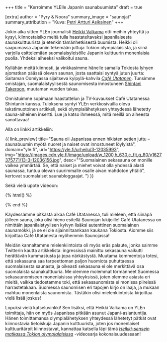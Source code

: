 +++
title = "Kerroimme YLElle Japanin saunabuumista"
draft = true

[extra]
author = "Pyry & Noora"
summary_image = "saunojat"
summary_attribution = "Kuva: [Petri Artturi Asikainen](http://www.artturi.com)"
+++

Jokin aika sitten YLEn journalisti [Heikki Valkama](twitter.com/heikkivalkama/) otti meihin yhteyttä ja kysyi,
kiinnostaisiko meitä tulla haastateltavaksi japanilaisesta saunakulttuurista ja etenkin tämänhetkisestä buumista.
Heikki oli saapumassa Japaniin tekemään juttuja Tokion olympialaisista, ja siinä varjolla esittelemään suomalaisyleisölle
Japanin kulttuurin monenlaisia puolia. Yhdeksi aiheeksi valikoitui sauna.

<!-- more -->

Kyllähän meitä kiinnosti, ja vinkkasimme hänelle samalla Tokiosta lyhyen ajomatkan päässä olevan saunan,
josta saattaisi syntyä jutun juurta: Saitaman Oomiyassa sijaitseva kylpylä-kahvila [*Café Utatanen*](https://ofurocafe-utatane.com). Tunsimme
omistajan, suomalaistyylisestä saunomisesta innostuneen [Shintani Takeroon](https://twitter.com/saunacafe), muutaman vuoden takaa.

Onnistuimme sopimaan haastattelun ja TV-kuvaukset Café Utatanessa Shintanin kanssa. Tuloksena syntyi YLEn verkkosivuilla
oleva tekstimuotoinen artikkeli, sekä olympialähetyksen yhteydessä lähetetty sauna-aiheinen insertti. Lue ja katso ihmeessä,
mitä meillä on aiheesta sanottavaa!

Alla on linkki artikkeliin:

{{ link_preview(
    title="Sauna oli Japanissa ennen hikisten setien juttu – saunabuumin myötä nuoret ja naiset ovat innostuneet löylyistä",
    domain="yle.fi",
    url="https://yle.fi/urheilu/3-12035993",
    img="https://images.cdn.yle.fi/image/upload/w_1200,h_630,c_fit,q_80/v1627375771/13-3-12036156.jpg",
    desc="“Suomalainen sekasauna on monille vaikea ymmärtää. Se, että naiset ja miehet voivat olla yhdessä alasti saunassa, tuntuu olevan suurimmalle osalle aivan mahdoton yhtälö”, kertovat suomalaiset saunabloggaajat. ") }}

Sekä vielä upote videoon:

{% html() %}
<figure>
<div class="yle_areena_player" data-id="1-50907759"></div><script src="https://player-v2.yle.fi/embed.js" defer></script>
</figure>
{% end %}

Käydessämme pitkästä aikaa Café Utatanessa, tuli mieleen, että siinäpä jälleen sauna, joka olisi hieno esitellä Saunojan lukijoille!
Café Utatanessa on nimittäin japanilaistyylisen kylvyn lisäksi autenttinen suomalainen saunamökki, ja se ei ole sijainniltaankaan kaukana
Tokiosta. Aiomme siis kirjoittaa Café Utatanesta myöhemmin Saunojassa!

Meidän kannaltamme mielenkiintoista oli myös eräs palaute, jonka saimme Twitterin kautta artikkelista: ingressissä mainittu sekasauna
vaikutti herättävän kummastusta ja jopa närkästystä. Muutama kommentoija totesi, että sekasauna saa tarpeettoman paljon huomiota puhuttaessa
suomalaisesta saunasta, ja oikeasti sekasauna ei ole merkittävä osa suomalaista saunakulttuuria. Me olemme molemmat törmänneet Suomessa
sekasaunomiseen monenlaisissa yhteyksissä, joten olemme asiasta eri mieltä, vaikka tiedostamme toki, että sekasaunomista ei monissa piireissä
harrastetakaan. Suomessa saunomisen eri tapojen kirjo on laaja, ja mukaan mahtuu monenlaista saunomista. Tästäkin olisi mielenkiintoista
kirjoittaa vielä lisää joskus!

Lopuksi vielä katseluvinkki! Sen lisäksi, että Heikki Valkama on YLEn toimittaja, hän on myös Japanissa pitkään asunut Japani-asiantuntija.
Hänen toimittamansa olympialähetyksen yhteydessä lähetetyt pätkät ovat kiinnostavia tietoiskuja Japanin kulttuurista, joten jos monenlaiset
kulttuuritärpit kiinnostavat, kannattaa katsella läpi tämä [*Heikki-sensein matkassa Tokion olympialaisissa*](https://areena.yle.fi/1-50907754)
-videosarja kokonaisuudessaan!
